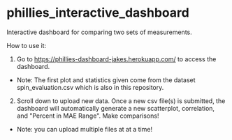 # phillies_interactive_dashboard
Interactive dashboard for comparing two sets of measurements.

How to use it:
1) Go to https://phillies-dashboard-jakes.herokuapp.com/ to access the dashboard.
  - Note: The first plot and statistics given come from the dataset spin_evaluation.csv which is also in this repository.
2) Scroll down to upload new data. Once a new csv file(s) is submitted, the dashboard will automatically generate a new scatterplot, correlation, and "Percent in MAE Range". Make comparisons!
  - Note: you can upload multiple files at at a time!
